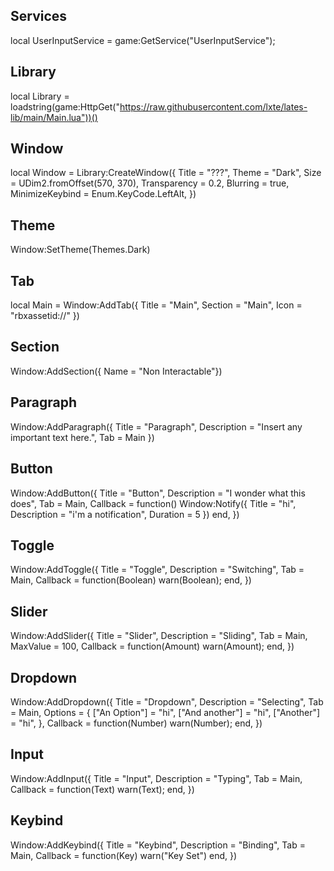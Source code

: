 ## Services
local UserInputService = game:GetService("UserInputService");

## Library
local Library = loadstring(game:HttpGet("https://raw.githubusercontent.com/lxte/lates-lib/main/Main.lua"))()

## Window
local Window = Library:CreateWindow({
	Title = "???",
	Theme = "Dark",
	Size = UDim2.fromOffset(570, 370),
	Transparency = 0.2,
	Blurring = true,
	MinimizeKeybind = Enum.KeyCode.LeftAlt,
})

## Theme
Window:SetTheme(Themes.Dark)

## Tab
local Main = Window:AddTab({
	Title = "Main",
	Section = "Main",
	Icon = "rbxassetid://"
})

## Section
Window:AddSection({ Name = "Non Interactable"})

## Paragraph
Window:AddParagraph({
	Title = "Paragraph",
	Description = "Insert any important text here.",
	Tab = Main
}) 

## Button
Window:AddButton({
	Title = "Button",
	Description = "I wonder what this does",
	Tab = Main,
	Callback = function() 
		Window:Notify({
			Title = "hi",
			Description = "i'm a notification", 
			Duration = 5
		})
	end,
})

## Toggle
Window:AddToggle({
	Title = "Toggle",
	Description = "Switching",
	Tab = Main,
	Callback = function(Boolean) 
		warn(Boolean);
	end,
})

## Slider
Window:AddSlider({
	Title = "Slider",
	Description = "Sliding",
	Tab = Main,
	MaxValue = 100,
	Callback = function(Amount) 
		warn(Amount);
	end,
})

## Dropdown
Window:AddDropdown({
	Title = "Dropdown",
	Description = "Selecting",
	Tab = Main,
	Options = {
		["An Option"] = "hi",
		["And another"] = "hi",
		["Another"] = "hi",
	},
	Callback = function(Number) 
		warn(Number);
	end,
})

## Input
Window:AddInput({
	Title = "Input",
	Description = "Typing",
	Tab = Main,
	Callback = function(Text) 
		warn(Text);
	end,
})

## Keybind
Window:AddKeybind({
	Title = "Keybind",
	Description = "Binding",
	Tab = Main,
	Callback = function(Key) 
		warn("Key Set")
	end,
})
